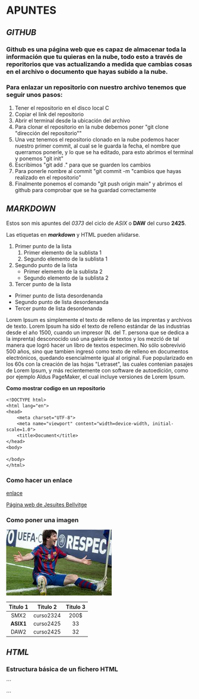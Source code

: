 # APUNTES

## **_GITHUB_**
### Github es una página web que es capaz de almacenar toda la información que tu quieras en la nube, todo esto a través de reporitorios que vas actualizando a medida que cambias cosas en el archivo o documento que hayas subido a la nube.
### Para enlazar un repositorio con nuestro archivo tenemos que seguir unos pasos:
1. Tener el repositorio en el disco local C
2. Copiar el link del repositorio
3. Abrir el terminal desde la ubicación del archivo
4. Para clonar el repositorio en la nube debemos poner "git clone "dirección del repositorio""
5. Una vez tenemos el repositorio clonado en la nube podemos hacer nuestro primer commit, al cual se le guarda la fecha, el nombre que querramos ponerle, y lo que se ha editado, para esto abrimos el terminal y ponemos "git init"
6. Escribimos "git add ." para que se guarden los cambios
7. Para ponerle nombre al commit "git commit -m "cambios que hayas realizado en el repositorio"
8. Finalmente ponemos el comando "git push origin main" y abrimos el github para comprobar que se ha guardad correctamente


## **_MARKDOWN_**
Estos son mis apuntes del *0373* del ciclo de _ASIX_ o **DAW** del curso __2425__.

Las etiquetas en **_markdown_** y HTML pueden añidarse.

1. Primer punto de la lista
    1. Primer elemento de la sublista 1
    2. Segundo elemento de la sublista 1
2. Segundo punto de la lista
    * Primer elemento de la sublista 2
    * Segundo elemento de la sublista 2
3. Tercer punto de la lista

* Primer punto de lista desordenanda
* Segundo punto de lista desordenanda
* Tercer punto de lista desordenanda

Lorem Ipsum es simplemente el texto de relleno de las imprentas y archivos de texto. Lorem Ipsum ha sido el texto de relleno estándar de las industrias desde el año 1500, cuando un impresor (N. del T. persona que se dedica a la imprenta) desconocido usó una galería de textos y los mezcló de tal manera que logró hacer un libro de textos especimen. No sólo sobrevivió 500 años, sino que tambien ingresó como texto de relleno en documentos electrónicos, quedando esencialmente igual al original. Fue popularizado en los 60s con la creación de las hojas "Letraset", las cuales contenian pasajes de Lorem Ipsum, y más recientemente con software de autoedición, como por ejemplo Aldus PageMaker, el cual incluye versiones de Lorem Ipsum.

**Como mostrar codigo en un repositorio**


```
<!DOCTYPE html>
<html lang="en">
<head>
    <meta charset="UTF-8">
    <meta name="viewport" content="width=device-width, initial-scale=1.0">
    <title>Document</title>
</head>
<body>
    
</body>
</html>
```

### Como hacer un enlace

[enlace](URL "Titulo opcional")

[Página web de Jesuites Bellvitge](https://www.fje.edu/ca/jesuites-bellvitge "Título opcional")

### Como poner una imagen

![Foto del GOAT](https://github.com/enricvenanci/ASIX1-AprendizajeMarkdown/blob/main/messi.jpg "Messi")

| Titulo 1 | Titulo 2 | Titulo 3 |
|:----------------------:|:----------------------------:|:----------------------------------------:|
|SMX2|curso2324|200$|
|**ASIX1**|curso2425|33|
|DAW2|curso2425|32|


## **_HTML_**

### Estructura básica de un fichero HTML

´´´
<!DOCTYPE html>
<html lang="en">
<head>
    <meta charset="UTF-8">
    <meta name="viewport" content="width=device-width, initial-scale=1.0">
    <title>Document</title>
</head>
<body>
    
</body>
</html>
´´´